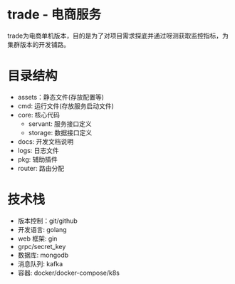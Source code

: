 # trade - 电商服务
trade为电商单机版本，目的是为了对项目需求探底并通过呀测获取监控指标，为集群版本的开发铺路。

# 目录结构
* assets：静态文件(存放配置等)
* cmd: 运行文件(存放服务启动文件)
* core: 核心代码
    * servant: 服务接口定义
    * storage: 数据接口定义
* docs: 开发文档说明
* logs: 日志文件
* pkg: 辅助插件
* router: 路由分配

# 技术栈
* 版本控制：git/github
* 开发语言: golang
* web 框架: gin
* grpc/secret_key
* 数据库: mongodb
* 消息队列: kafka
* 容器: docker/docker-compose/k8s  